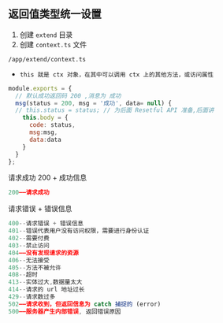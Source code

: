 ## 返回值类型统一设置

1. 创建 `extend` 目录
2. 创建 `context.ts` 文件

`/app/extend/context.ts`

- `this 就是 ctx 对象，在其中可以调用 ctx 上的其他方法，或访问属性`

```js
module.exports = {
  // 默认成功返回码 200 ,消息为 成功
  msg(status = 200, msg = '成功', data= null) {
  // this.status = status; // 为后面 Resetful API 准备,后面讲
    this.body = {
      code: status,
      msg:msg,
      data:data
    }
  }
};

```



请求成功 200 + 成功信息

```js
200——请求成功
```



请求错误 + 错误信息

```js
400--请求错误 + 错误信息
401--错误代表用户没有访问权限，需要进行身份认证
402--需要付费
403--禁止访问
404——没有发现请求的资源
406--无法接受
405--方法不被允许
408--超时
413--实体过大,数据量太大
414--请求的 url 地址过长
429--请求数过多
502——请求收到，但返回信息为 catch 捕捉的 (error)
500——服务器产生内部错误, 返回错误原因
```

